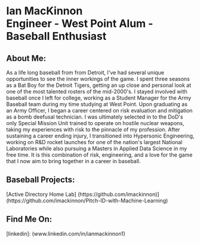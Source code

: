 <h1>Ian MacKinnon <br/><a>Engineer - West Point Alum - Baseball Enthusiast</a></h1>

<h2> About Me:</h2>
As a life long baseball from from Detroit, I've had several unique opportunities to see the inner workings of the game. I spent three seasons as a Bat Boy for the Detroit Tigers, getting an up close and personal
look at one of the most talented rosters of the mid-2000's. I stayed involved with baseball once I left for college, working as a Student Manager for the Army Baseball team during my time studying at West Point. Upon graduating as an Army Officer, I began a career centered on risk evaluation and mitigation as a bomb deefusal technician. I was ultimately selected in to the DoD's only Special Mission Unit trained to operate on hostile nuclear weapons, taking my experiences with risk to the pinnacle of my profession. After sustaining a career ending injury, I transitioned into Hypersonic Engineering, working on R&D rocket launches for one of the  nation's largest National Laboratories while also pursuing a Masters in Applied Data Science in my free time. It is this combination of risk, engineering, and a love for the game that I now aim to bring together in a career in baseball.

<h2> Baseball Projects:</h2>
[Active Directory Home Lab] (https://github.com/imackinnon)](https://github.com/imackinnon/Pitch-ID-with-Machine-Learning)

<h2> Find Me On:</h2>
[linkedin]: (www.linkedin.com/in/ianmackinnon1)
